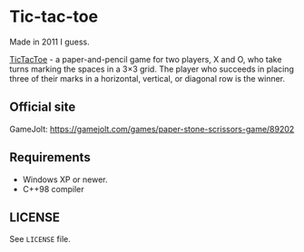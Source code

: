# Tic-tac-toe

Made in 2011 I guess.

[TicTacToe](https://en.wikipedia.org/wiki/Tic-tac-toe) - a paper-and-pencil game
for two players, X and O, who take turns marking the spaces in a 3×3 grid.
The player who succeeds in placing three of their marks in a horizontal,
vertical, or diagonal row is the winner.

## Official site

GameJolt: https://gamejolt.com/games/paper-stone-scrissors-game/89202

## Requirements
* Windows XP or newer.
* C++98 compiler

## LICENSE
See `LICENSE` file.

